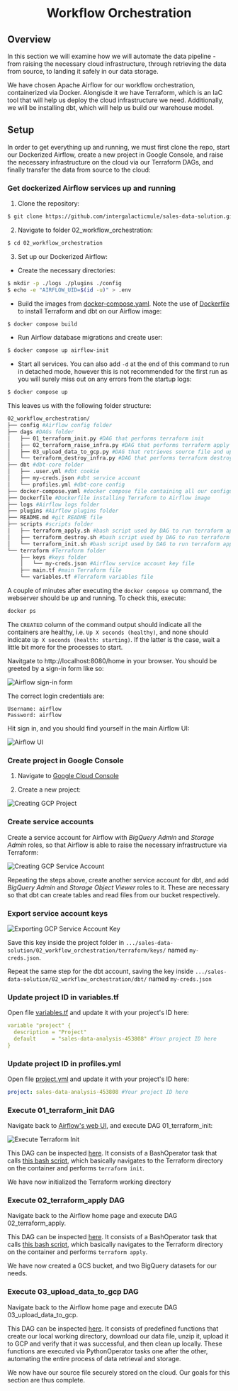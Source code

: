 # <div align="center">Workflow Orchestration</div>

## Overview

In this section we will examine how we will automate the data pipeline - from raising the necessary cloud infrastructure, through retrieving the data from source, to landing it safely in our data storage.

We have chosen Apache Airflow for our workflow orchestration, containerized via Docker. Alongisde it we have Terraform, which is an IaC tool that will help us deploy the cloud infrastructure we need. Additionally, we will be installing dbt, which will help us build our warehouse model.

## Setup

In order to get everything up and running, we must first clone the repo, start our Dockerized Airflow, create a new project in Google Console, and raise the necessary infrastructure on the cloud via our Terraform DAGs, and finally transfer the data from source to the cloud:

### Get dockerized Airflow services up and running

1. Clone the repository:

```bash
$ git clone https://github.com/intergalacticmule/sales-data-solution.git
```

2. Navigate to folder 02_workflow_orchestration:

```bash
$ cd 02_workflow_orchestration
```

3. Set up our Dockerized Airflow:

- Create the necessary directories:

```bash
$ mkdir -p ./logs ./plugins ./config
$ echo -e "AIRFLOW_UID=$(id -u)" > .env
```

- Build the images from [docker-compose.yaml](./docker-compose.yaml). Note the use of [Dockerfile](./Dockerfile) to install Terraform and dbt on our Airflow image:

```bash
$ docker compose build
```

- Run Airflow database migrations and create user:

```bash
$ docker compose up airflow-init
```

- Start all services. You can also add `-d` at the end of this command to run in detached mode, however this is not recommended for the first run as you will surely miss out on any errors from the startup logs:

```bash
$ docker compose up 
```

This leaves us with the following folder structure:

```bash
02_workflow_orchestration/
├── config #Airflow config folder
├── dags #DAGs folder
│   ├── 01_terraform_init.py #DAG that performs terraform init
│   ├── 02_terraform_raise_infra.py #DAG that performs terraform apply
│   ├── 03_upload_data_to_gcp.py #DAG that retrieves source file and uploads it to GCP
│   └── terraform_destroy_infra.py #DAG that performs terraform destroy
├── dbt #dbt-core folder
│   ├── .user.yml #dbt cookie
│   ├── my-creds.json #dbt service account
│   └── profiles.yml #dbt-core config
├── docker-compose.yaml #docker compose file containing all our configured service images
├── Dockerfile #Dockerfile installing Terraform to Airflow image
├── logs #Airflow logs folder 
├── plugins #Airflow plugins folder
├── README.md #git README file
├── scripts #scripts folder
│   ├── terraform_apply.sh #bash script used by DAG to run terraform apply command
│   ├── terraform_destroy.sh #bash script used by DAG to run terraform apply command
│   └── terraform_init.sh #bash script used by DAG to run terraform apply command
└── terraform #Terraform folder
    ├── keys #keys folder
    │   └── my-creds.json #Airflow service account key file
    ├── main.tf #main Terraform file
    └── variables.tf #Terraform variables file
```

A couple of minutes after executing the `docker compose up` command, the webserver should be up and running. To check this, execute:

```bash
docker ps
```

The `CREATED` column of the command output should indicate all the containers are healthy, i.e. `Up X seconds (healthy)`, and none should indicate `Up X seconds (health: starting)`. If the latter is the case, wait a little bit more for the processes to start.

 Navitgate to http://localhost:8080/home in your browser. You should be greeted by a sign-in form like so:

![Airflow sign-in form](/images/airflow_sign_in.png)

The correct login credentials are:

```
Username: airflow
Password: airflow
```

Hit sign in, and you should find yourself in the main Airflow UI:

![Airflow UI](/images/airflow_ui.png)

### Create project in Google Console

1. Navigate to [Google Cloud Console](http://console.cloud.google.com/)

2. Create a new project:

![Creating GCP Project](/images/gcp_project.gif)

### Create service accounts 

Create a service account for Airflow with _BigQuery Admin_ and _Storage Admin_ roles, so that Airflow is able to raise the necessary infrastructure via Terraform:

![Creating GCP Service Account](/images/gcp_service_account.gif)

Repeating the steps above, create another service account for dbt, and add _BigQuery Admin_ and _Storage Object Viewer_ roles to it. These are necessary so that dbt can create tables and read files from our bucket respectively.

### Export service account keys

![Exporting GCP Service Account Key](/images/gcp_export_key.gif)

Save this key inside the project folder in `.../sales-data-solution/02_workflow_orchestration/terraform/keys/` named `my-creds.json`.

Repeat the same step for the dbt account, saving the key inside `.../sales-data-solution/02_workflow_orchestration/dbt/` named `my-creds.json`

### Update project ID in variables.tf

Open file [variables.tf](./terraform/variables.tf) and update it with your project's ID here:

```yml
variable "project" {
  description = "Project"
  default     = "sales-data-analysis-453808" #Your project ID here
}
```

### Update project ID in profiles.yml 

Open file [project.yml](./dbt/profiles.yml) and update it with your project's ID here:

```yml
project: sales-data-analysis-453808 #Your project ID here
```


### Execute 01_terraform_init DAG

Navigate back to [Airflow's web UI](http://localhost:8080/home), and execute DAG 01_terraform_init:

![Execute Terraform Init](/images/terraform_init.gif)

This DAG can be inspected [here](./dags/01_terraform_init.py). It consists of a BashOperator task that calls [this bash script](./scripts/terraform/init.sh), which basically navigates to the Terraform directory on the container and performs `terraform init`.

We have now initialized the Terraform working directory

### Execute 02_terraform_apply DAG

Navigate back to the Airflow home page and execute DAG 02_terraform_apply.

This DAG can be inspected [here](./dags/02_terraform_apply_infra.py). It consists of a BashOperator task that calls [this bash script](./scripts/terraform/apply.sh), which basically navigates to the Terraform directory on the container and performs `terraform apply`.

We have now created a GCS bucket, and two BigQuery datasets for our needs.

### Execute 03_upload_data_to_gcp DAG

Navigate back to the Airflow home page and execute DAG 03_upload_data_to_gcp.

This DAG can be inspected [here](./dags/03_upload_data_to_gcp.py). It consists of predefined functions that create our local working directory, download our data file, unzip it, upload it to GCP and verify that it was successful, and then clean up locally. These functions are executed via PythonOperator tasks one after the other, automating the entire process of data retrieval and storage.

We now have our source file securely stored on the cloud. Our goals for this section are thus complete.